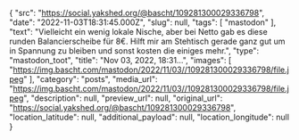 {
  "src": "https://social.yakshed.org/@bascht/109281300029336798",
  "date": "2022-11-03T18:31:45.000Z",
  "slug": null,
  "tags": [
    "mastodon"
  ],
  "text": "Vielleicht ein wenig lokale Nische, aber bei Netto gab es diese runden Balancierscheibe für 8€. Hilft mir am Stehtisch gerade ganz gut um in Spannung zu bleiben und sonst kosten die einiges mehr.",
  "type": "mastodon_toot",
  "title": "Nov 03, 2022, 18:31…",
  "images": [
    "https://img.bascht.com/mastodon/2022/11/03//109281300029336798/file.jpeg"
  ],
  "category": "posts",
  "media_url": "https://img.bascht.com/mastodon/2022/11/03//109281300029336798/file.jpeg",
  "description": null,
  "preview_url": null,
  "original_url": "https://social.yakshed.org/@bascht/109281300029336798",
  "location_latitude": null,
  "additional_payload": null,
  "location_longitude": null
}